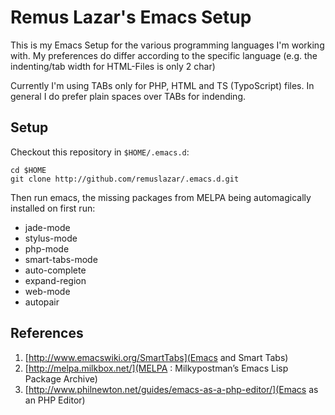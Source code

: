 Remus Lazar's Emacs Setup
=========================

This is my Emacs Setup for the various programming languages I'm
working with. My preferences do differ according to the specific
language (e.g. the indenting/tab width for HTML-Files is only 2 char)

Currently I'm using TABs only for PHP, HTML and TS (TypoScript) files.
In general I do prefer plain spaces over TABs for indending.

Setup
-----

Checkout this repository in `$HOME/.emacs.d`:

```
cd $HOME
git clone http://github.com/remuslazar/.emacs.d.git
```

Then run emacs, the missing packages from MELPA being automagically
installed on first run:

* jade-mode
* stylus-mode
* php-mode
* smart-tabs-mode
* auto-complete
* expand-region
* web-mode
* autopair

References
----------

1. [http://www.emacswiki.org/SmartTabs](Emacs and Smart Tabs)
2. [http://melpa.milkbox.net/](MELPA : Milkypostman’s Emacs Lisp Package Archive)
3. [http://www.philnewton.net/guides/emacs-as-a-php-editor/](Emacs as an PHP Editor)

